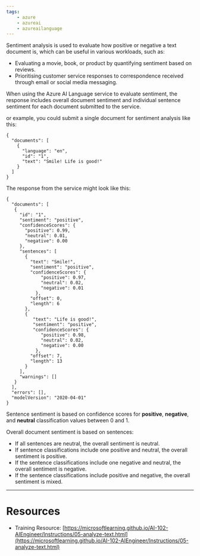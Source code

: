 ```yaml
---
tags:
    - azure
    - azureai
    - azureailanguage
---
```


Sentiment analysis is used to evaluate how positive or negative a text document is, which can be useful in various workloads, such as:

-   Evaluating a movie, book, or product by quantifying sentiment based on reviews.
-   Prioritising customer service responses to correspondence received through email or social media messaging.

When using the Azure AI Language service to evaluate sentiment, the response includes overall document sentiment and individual sentence sentiment for each document submitted to the service.

or example, you could submit a single document for sentiment analysis like this:

```
{
  "documents": [
    {
      "language": "en",
      "id": "1",
      "text": "Smile! Life is good!"
    }
  ]
}
```

The response from the service might look like this:

```
{
  "documents": [
   {
     "id": "1",
     "sentiment": "positive",
     "confidenceScores": {
       "positive": 0.99,
       "neutral": 0.01,
       "negative": 0.00
     },
     "sentences": [
       {
         "text": "Smile!",
         "sentiment": "positive",
         "confidenceScores": {
             "positive": 0.97,
	         "neutral": 0.02,
             "negative": 0.01
           },
         "offset": 0,
         "length": 6
       },
       {
	      "text": "Life is good!",
          "sentiment": "positive",
          "confidenceScores": {
             "positive": 0.98,
	         "neutral": 0.02,
             "negative": 0.00
           },
         "offset": 7,
         "length": 13
       }
     ],
     "warnings": []
   }
  ],
  "errors": [],
  "modelVersion": "2020-04-01"
}
```

Sentence sentiment is based on confidence scores for **positive**, **negative**, and **neutral** classification values between 0 and 1.

Overall document sentiment is based on sentences:

-   If all sentences are neutral, the overall sentiment is neutral.
-   If sentence classifications include one positive and neutral, the overall sentiment is positive.
-   If the sentence classifications include one negative and neutral, the overall sentiment is negative.
-   If the sentence classifications include positive and negative, the overall sentiment is mixed.

---

# Resources

-   Training Resource: [https://microsoftlearning.github.io/AI-102-AIEngineer/Instructions/05-analyze-text.html](https://microsoftlearning.github.io/AI-102-AIEngineer/Instructions/05-analyze-text.html)
